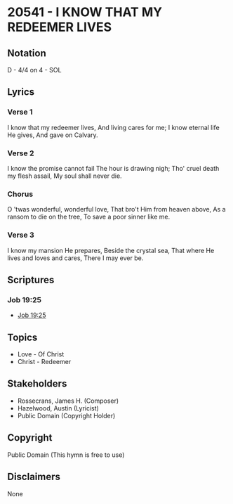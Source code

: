 # 20541 - I KNOW THAT MY REDEEMER LIVES

## Notation

D - 4/4 on 4 - SOL

## Lyrics

### Verse 1

I know that my redeemer lives, And living cares for me; I know eternal life He gives, And gave on Calvary.

### Verse 2

I know the promise cannot fail The hour is drawing nigh; Tho' cruel death my flesh assail, My soul shall never die.

### Chorus

O 'twas wonderful, wonderful love, That bro't Him from heaven above, As a ransom to die on the tree, To save a poor sinner like me.

### Verse 3

I know my mansion He prepares, Beside the crystal sea, That where He lives and loves and cares, There I may ever be.


## Scriptures

### Job 19:25

- [Job 19:25](https://www.biblegateway.com/passage/?search=Job%2019%3A25)


## Topics

- Love - Of Christ
- Christ - Redeemer

## Stakeholders

- Rossecrans, James H. (Composer)
- Hazelwood, Austin (Lyricist)
- Public Domain (Copyright Holder)

## Copyright

Public Domain
(This hymn is free to use)

## Disclaimers

None

